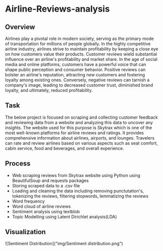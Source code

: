 # Airline-Reviews-analysis

## Overview
Airlines play a pivotal role in modern society, serving as the primary mode of transportation for millions of people globally. In the highly competitive airline industry, airlines strive to maintain profitability by keeping a close eye on how customers value their products. Customer reviews wield substantial influence over an airline's profitability and market share. In the age of social media and online platforms, customers have a powerful voice that can shape public perception and consumer behavior. Positive reviews can bolster an airline's reputation, attracting new customers and fostering loyalty among existing ones. Conversely, negative reviews can tarnish a company's image, leading to decreased customer trust, diminished brand loyalty, and ultimately, reduced profitability.

## Task
The below project is focused on scraping and collecting customer feedback and reviewing data from a website and analyzing this data to uncover any insights. The website used for this purpose is Skytrax which is one of the most well-known platforms for airline reviews and ratings. It provides comprehensive information about airlines, airports, and lounges. Travelers can rate and review airlines based on various aspects such as seat comfort, cabin service, food and beverages, and overall experience.

## Process

* Web scraping reviews from Skytrax website using Python using BeautifulSoup and requests packages
* Storing scraped data to a .csv file
* Loading and cleaning the data including removing punctutation's, tokenizing the reviews, filtering stopwords, lemmatizing the reviews
* Word frequency
* Word cloud of airline reviews
* Sentiment analysis using textblob
* Topic Modelling using Latent Dirichlet analysis(LDA)

## Visualization
![Sentiment Distribution]("img/Sentiment distribution.png")
